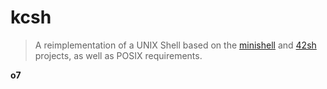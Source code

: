 # kcsh

> A reimplementation of a UNIX Shell based on the [minishell](https://github.com/27network/minishell/blob/main/tools/subjects/minishell%40en.subject.pdf) and [42sh](https://github.com/27network/minishell/blob/main/tools/subjects/42sh%40en.subject.pdf) projects, as well as POSIX requirements.

**o7**
